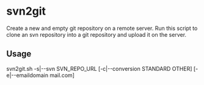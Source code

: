 svn2git
=======
Create a new and empty git repository on a remote server. Run this script
to clone an svn repository into a git repository and upload it on the server.

Usage
-----
svn2git.sh -s|--svn SVN_REPO_URL [-c|--conversion STANDARD OTHER] [-e|--emaildomain mail.com]


